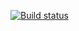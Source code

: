 [![Build status](https://ci.appveyor.com/api/projects/status/rc4skeu9ak5p2eru?svg=true)](https://ci.appveyor.com/project/inkeiter/homework-auto-2-3-patterns)
